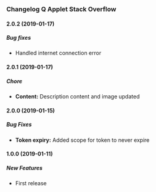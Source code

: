 ### Changelog Q Applet Stack Overflow

#### 2.0.2 (2019-01-17)

##### Bug fixes

* Handled internet connection error

#### 2.0.1 (2019-01-17)

##### Chore

* **Content:**  Description content and image updated

#### 2.0.0 (2019-01-15)

##### Bug Fixes

* **Token expiry:**  Added scope for token to never expire

#### 1.0.0 (2019-01-11)

##### New Features

*  First release
